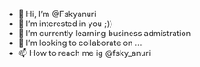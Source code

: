 - 👋 Hi, I’m @Fskyanuri
- 👀 I’m interested in you ;))
- 🌱 I’m currently learning business admistration 
- 💞️ I’m looking to collaborate on ...
- 📫 How to reach me ig @fsky_anuri 

<!---
Fskyanuri/Fskyanuri is a ✨ special ✨ repository because its `README.md` (this file) appears on your GitHub profile.
You can click the Preview link to take a look at your changes.
--->
